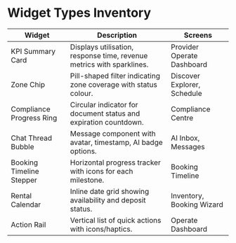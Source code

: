 # Widget Types Inventory

| Widget | Description | Screens |
| --- | --- | --- |
| KPI Summary Card | Displays utilisation, response time, revenue metrics with sparklines. | Provider Operate Dashboard |
| Zone Chip | Pill-shaped filter indicating zone coverage with status colour. | Discover Explorer, Schedule |
| Compliance Progress Ring | Circular indicator for document status and expiration countdown. | Compliance Centre |
| Chat Thread Bubble | Message component with avatar, timestamp, AI badge options. | AI Inbox, Messages |
| Booking Timeline Stepper | Horizontal progress tracker with icons for each milestone. | Booking Timeline |
| Rental Calendar | Inline date grid showing availability and deposit status. | Inventory, Booking Wizard |
| Action Rail | Vertical list of quick actions with icons/haptics. | Operate Dashboard |
